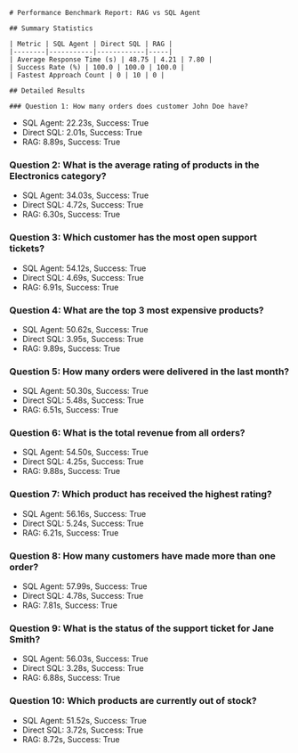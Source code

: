 
    # Performance Benchmark Report: RAG vs SQL Agent
    
    ## Summary Statistics
    
    | Metric | SQL Agent | Direct SQL | RAG |
    |--------|-----------|------------|-----|
    | Average Response Time (s) | 48.75 | 4.21 | 7.80 |
    | Success Rate (%) | 100.0 | 100.0 | 100.0 |
    | Fastest Approach Count | 0 | 10 | 0 |
    
    ## Detailed Results
    
    ### Question 1: How many orders does customer John Doe have?

- SQL Agent: 22.23s, Success: True
- Direct SQL: 2.01s, Success: True
- RAG: 8.89s, Success: True

### Question 2: What is the average rating of products in the Electronics category?

- SQL Agent: 34.03s, Success: True
- Direct SQL: 4.72s, Success: True
- RAG: 6.30s, Success: True

### Question 3: Which customer has the most open support tickets?

- SQL Agent: 54.12s, Success: True
- Direct SQL: 4.69s, Success: True
- RAG: 6.91s, Success: True

### Question 4: What are the top 3 most expensive products?

- SQL Agent: 50.62s, Success: True
- Direct SQL: 3.95s, Success: True
- RAG: 9.89s, Success: True

### Question 5: How many orders were delivered in the last month?

- SQL Agent: 50.30s, Success: True
- Direct SQL: 5.48s, Success: True
- RAG: 6.51s, Success: True

### Question 6: What is the total revenue from all orders?

- SQL Agent: 54.50s, Success: True
- Direct SQL: 4.25s, Success: True
- RAG: 9.88s, Success: True

### Question 7: Which product has received the highest rating?

- SQL Agent: 56.16s, Success: True
- Direct SQL: 5.24s, Success: True
- RAG: 6.21s, Success: True

### Question 8: How many customers have made more than one order?

- SQL Agent: 57.99s, Success: True
- Direct SQL: 4.78s, Success: True
- RAG: 7.81s, Success: True

### Question 9: What is the status of the support ticket for Jane Smith?

- SQL Agent: 56.03s, Success: True
- Direct SQL: 3.28s, Success: True
- RAG: 6.88s, Success: True

### Question 10: Which products are currently out of stock?

- SQL Agent: 51.52s, Success: True
- Direct SQL: 3.72s, Success: True
- RAG: 8.72s, Success: True

